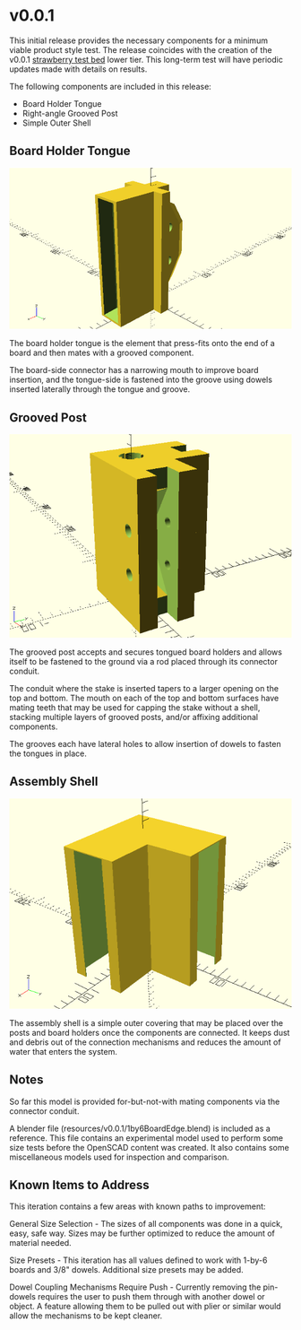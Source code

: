 # v0.0.1

This initial release provides the necessary components for a minimum viable product style test. The release coincides with the creation of the v0.0.1 [strawberry test bed](./strawberry_test_bed.md) lower tier. This long-term test will have periodic updates made with details on results.

The following components are included in this release:
 - Board Holder Tongue
 - Right-angle Grooved Post
 - Simple Outer Shell

## Board Holder Tongue

![Tongue Front](../resources/v0.0.1/v001_osc_board_holder_tongue_front.png)

The board holder tongue is the element that press-fits onto the end of a board and then mates with a grooved component.

The board-side connector has a narrowing mouth to improve board insertion, and the tongue-side is fastened into the groove using dowels inserted laterally through the tongue and groove.

## Grooved Post

![Grooved Post](../resources/v0.0.1/v001_osc_grooved_post.png)

The grooved post accepts and secures tongued board holders and allows itself to be fastened to the ground via a rod placed through its connector conduit.

The conduit where the stake is inserted tapers to a larger opening on the top and bottom. The mouth on each of the top and bottom surfaces have mating teeth that may be used for capping the stake without a shell, stacking multiple layers of grooved posts, and/or affixing additional components.

The grooves each have lateral holes to allow insertion of dowels to fasten the tongues in place.

## Assembly Shell

![Assembly Shell](../resources/v0.0.1/v001_osc_assembly_shell.png)

The assembly shell is a simple outer covering that may be placed over the posts and board holders once the components are connected. It keeps dust and debris out of the connection mechanisms and reduces the amount of water that enters the system.

## Notes

So far this model is provided for-but-not-with mating components via the connector conduit.

A blender file (resources/v0.0.1/1by6BoardEdge.blend) is included as a reference. This file contains an experimental model used to perform some size tests before the OpenSCAD content was created. It also contains some miscellaneous models used for inspection and comparison.

## Known Items to Address

This iteration contains a few areas with known paths to improvement:

General Size Selection -
The sizes of all components was done in a quick, easy, safe way. Sizes may be further optimized to reduce the amount of material needed.

Size Presets -
This iteration has all values defined to work with 1-by-6 boards and 3/8" dowels. Additional size presets may be added.

Dowel Coupling Mechanisms Require Push -
Currently removing the pin-dowels requires the user to push them through with another dowel or object. A feature allowing them to be pulled out with plier or similar would allow the mechanisms to be kept cleaner.
